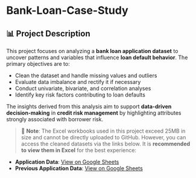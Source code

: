 # Bank-Loan-Case-Study
## 📊 Project Description

This project focuses on analyzing a **bank loan application dataset** to uncover patterns and variables that influence **loan default behavior**. The primary objectives are to:

- Clean the dataset and handle missing values and outliers  
- Evaluate data imbalance and rectify it if necessary  
- Conduct univariate, bivariate, and correlation analyses  
- Identify key risk factors contributing to loan defaults  

The insights derived from this analysis aim to support **data-driven decision-making** in **credit risk management** by highlighting attributes strongly associated with borrower risk.

> 📁 **Note**: The Excel workbooks used in this project exceed 25MB in size and cannot be directly uploaded to GitHub. However, you can access the cleaned datasets via the links below. It is **recommended to view them in Excel** for the best experience:

- **Application Data**: [View on Google Sheets](https://docs.google.com/spreadsheets/d/1khkEu0-tSaC-RW63Zg1NA_nRB6gFFxql/edit?usp=drive_link&ouid=117909462331247801337&rtpof=true&sd=true)  
- **Previous Application Data**: [View on Google Sheets](https://docs.google.com/spreadsheets/d/1fcZhtcC7Go7mv1xsJ12oCqHAxsV0zsGS/edit?gid=181428581#gid=181428581)

